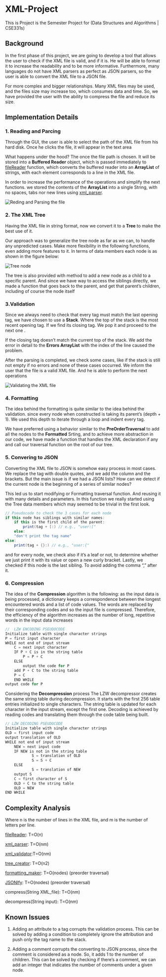 # XML-Project
This is Project is the Semester Project for (Data Structures and Algorithms | CSE331s)
## Background
In the first phase of this project, we are going to develop a tool that allows the user to check if the XML file is valid, and if it is. He will be able to format it to increase the readability and to be more informative. Furthermore, many languages do not have XML parsers as perfect as JSON parsers, so the user is able to convert the XML file to a JSON file.

For more complex and bigger relationships. Many XML files may be used, and the files size may increase too, which consumes data and time. So, we have provided the user with the ability to compress the file and reduce its size.

## Implementation Details
### 1. Reading and Parcing
Through the GUI, the user is able to select the path of the XML file from his hard disk. Once he clicks the file, it will appear in the text area

What happens under the hood?  The once the file path is chosen. It will be stored into a **Buffered Reader** object, which is passed immediately to [fileReader](https://github.com/0ssamaak0/XML-Project/blob/main/Phase1_1.java#L67) function, which converts the buffered reader into an **ArrayList** of strings, with each element corresponds to a line in the XML file.

In order to increase the performance of the operations and simplify the next functions. we stored the contents of the **ArrayList** into a single String, with no spaces, tabs nor new lines using [xml_parser](https://github.com/0ssamaak0/XML-Project/blob/main/Phase1_1.java#L80).

![Reding and Parsing the file](https://github.com/0ssamaak0/XML-Project/blob/main/Reding_and_Parsing_the_file.png)

### 2.	The XML Tree
Having the XML file in string format, now we convert it to a **Tree** to make the best use of it.

Our approach was to generalize the tree node as far as we can, to handle any unpredicted cases. Make more flexibility in the following functions, even adding more features to it.
In terms of data members each node is as shown in the figure below:

![Tree node](https://github.com/0ssamaak0/XML-Project/blob/main/Tree_node.png)

The tree is also provided with method to add a new node as a child to a specific parent. And since we have way to access the siblings directly, we made a function that goes back to the parent, and get that parent’s children, including of course the node itself

### 3.Validation
Since we always need to check that every tag must match the last opening tag, we have chosen to use a **Stack**. Where the top of the stack is the most recent opening tag. If we find its closing tag. We pop it and proceed to the next one .

If the closing tag doesn’t match the current top of the stack. We add the error in detail to the **Errors ArrayList** with the index of the line caused the problem.

After the parsing is completed, we check some cases, like if the stack is still not empty if no errors and none of these cases occurred. We inform the user that the file is a valid XML file. And he is able to perform the next operations

![Validating the XML file](https://github.com/0ssamaak0/XML-Project/blob/main/Validating_the_XML_file.png)

### 4. Formatting
The idea behind the formatting is quite similar to the idea behind the validation. since every node when constructed is taking its parent’s (depth + 1). We used this depth to iterate through a loop and indent every tag. 

We have preferred using a behavior similar to the **PreOrderTraversal** to add all the nodes to the **Formatted** Srting, and to achieve more abstraction in our code, we have made a function that handles the XML declaration if any and call our traversal function on the root of our tree.

### 5. Convering to JSON
Converting the XML file to JSON is somehow easy process in most cases. We replace the tag with double quotes, and we add the column and the brackets. But the main issue is if we had a JSON lists? How can we detect if the current node is the beginning of a series of similar nodes?

This led us to start modifying or Formatting traversal function. And reusing it with many details and parameters. In this function we really started using the Tree data members which may seemed to be trivial in the first look.


```Java
// Pseudocode to check the 3 cases for each node
if this node has siblings with similar names:
    if this is the first child of the parent:
        print(tag + [:) // e.g., "user:["
    else:
    "don't print the tag name"
else:
    print(tag + {}:) // e.g., "user:{"
```

and for every node, we check also if it’s a leaf or not, to determine whether we just print it with its value or open a new curly bracket.
Lastly, we checked if this node is the last sibling. To avoid adding the comma “,” after it.

### 6. Compression
The idea of the **Compression** algorithm is the following: as the input data is being processed, a dictionary keeps a correspondence between the longest encountered words and a list of code values. The words are replaced by their corresponding codes and so the input file is compressed. Therefore, the efficiency of the algorithm increases as the number of long, repetitive words in the input data increases

```Java
//  LZW ENCODING PSEUDOCODE
Initialize table with single character strings
P = first input character
WHILE not end of input stream
    C = next input character
    IF P + C is in the string table
        P = P + C
    ELSE
        output the code for P
    add P + C to the string table
    P = C
    END WHILE
output code for P 
```

Considering the **Decompression** process The LZW decompressor creates the same string table during decompression. It starts with the first 256 table entries initialized to single characters. The string table is updated for each character in the input stream, except the first one. Decoding is achieved by reading codes and translating them through the code table being built.

```Java
// LZW DECODING PSEUDOCODE
Initialize table with single character strings
OLD = first input code
output translation of OLD
WHILE not end of input stream
    NEW = next input code
    IF NEW is not in the string table
            S = translation of OLD
            S = S + C
    ELSE
            S = translation of NEW
    output S
    C = first character of S
    OLD + C to the string table
    OLD = NEW
END WHILE
```
## Complexity Analysis
Where n is the number of lines in the XML file, and m is the number of letters per line.

[fileReader](https://github.com/0ssamaak0/XML-Project/blob/main/Phase1_1.java#L67): T=O(n)

[xml_parser](https://github.com/0ssamaak0/XML-Project/blob/main/Phase1_1.java#L80): T=O(nm)

[xml_validator](https://github.com/0ssamaak0/XML-Project/blob/main/Phase1_1.java#L132):T=O(nm)

[tree_creator](https://github.com/0ssamaak0/XML-Project/blob/main/Phase1_1.java#L266): T=O(n2)   

[formatting_maker](https://github.com/0ssamaak0/XML-Project/blob/main/Phase1_1.java#L388): T=O(nodes) (preorder traversal)

[JSONIfy]((https://github.com/0ssamaak0/XML-Project/blob/main/Phase1_1.java#L442)): T=O(nodes) (preorder traversal)

compress(String XML_file): T=O(nm)

decompress(String input): T=O(nm)

## Known Issues
1. Adding an attribute to a tag corrupts the validation process. This can be solved by adding a condition to completely ignore the attribution and push only the tag name to the stack.

2. Adding a comment corrupts the converting to JSON process, since the comment is considered as a node. So, it adds 1 to the number of children. This can be solved by checking if there’s a comment, we can add an integer that indicates the number of comments under a given node.
